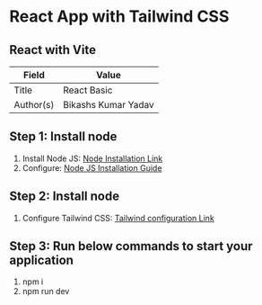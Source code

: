 # React App with Tailwind CSS

## React with Vite
|Field|    Value   |
|-----|------------|
|Title|React Basic |
|Author(s)|Bikashs Kumar Yadav|

## Step 1: Install node

1. Install Node JS: [Node Installation Link](https://nodejs.org/en/download/package-manager)
2. Configure: [Node JS Installation Guide](https://nodejs.org/en/learn/getting-started/how-to-install-nodejs)

## Step 2: Install node

1. Configure Tailwind CSS: [Tailwind configuration Link](https://tailwindcss.com/docs/guides/vite)

## Step 3: Run below commands to start your application

1. npm i
2. npm run dev


